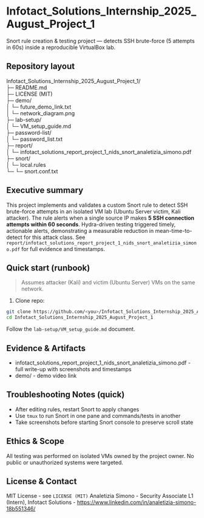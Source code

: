 # Infotact_Solutions_Internship_2025_August_Project_1
Snort rule creation &amp; testing project — detects SSH brute-force (5 attempts in 60s) inside a reproducible VirtualBox lab.

## Repository layout
Infotact_Solutions_Internship_2025_August_Project_1/  
├─ README.md  
├─ LICENSE (MIT)  
├─ demo/  
│ └─ future_demo_link.txt  
│ └─ network_diagram.png  
├─ lab-setup/  
│ └─ VM_setup_guide.md  
├─ password-list/  
│ └─ password_list.txt  
├─ report/  
│ └─ infotact_solutions_report_project_1_nids_snort_analetizia_simono.pdf  
├─ snort/  
│ └─ local.rules  
└─ └─ snort.conf.txt  

## Executive summary
This project implements and validates a custom Snort rule to detect SSH brute-force attempts in an isolated VM lab (Ubuntu Server victim, Kali attacker). The rule alerts when a single source IP makes **5 SSH connection attempts within 60 seconds**. Hydra-driven testing triggered timely, actionable alerts, demonstrating a measurable reduction in mean-time-to-detect for this attack class. See `report/infotact_solutions_report_project_1_nids_snort_analetizia_simono.pdf` for full evidence and timestamps.

## Quick start (runbook)
> Assumes attacker (Kali) and victim (Ubuntu Server) VMs on the same network.

1. Clone repo:
```bash
git clone https://github.com/<you>/Infotact_Solutions_Internship_2025_August_Project_1.git
cd Infotact_Solutions_Internship_2025_August_Project_1
```

Follow the `lab-setup/VM_setup_guide.md` document.

## Evidence &amp; Artifacts
- infotact_solutions_report_project_1_nids_snort_analetizia_simono.pdf - full write-up with screenshots and timestamps
- demo/ - demo video link

## Troubleshooting Notes (quick)
- After editing rules, restart Snort to apply changes
- Use `tmux` to run Snort in one pane and commands/tests in another
- Take screenshots before starting Snort console to preserve scroll state

## Ethics &amp; Scope
All testing was performed on isolated VMs owned by the project owner. No public or unauthorized systems were targeted.

## License &amp; Contact
MIT License - see `LICENSE (MIT)`
Analetizia Simono - Security Associate L1 (Intern), Infotact Solutions - https://www.linkedin.com/in/analetizia-simono-18b551346/
